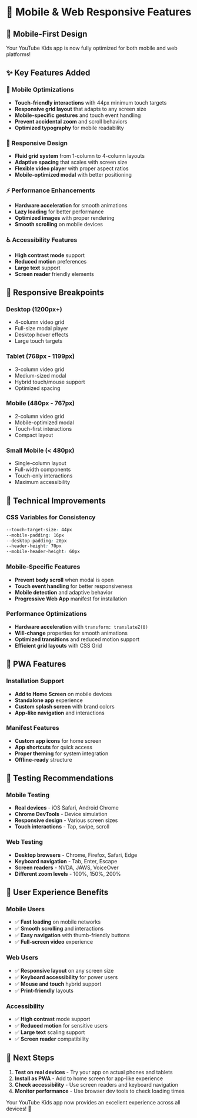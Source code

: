 # 📱 Mobile & Web Responsive Features

## 🎯 Mobile-First Design

Your YouTube Kids app is now fully optimized for both mobile and web platforms!

## ✨ Key Features Added

### **📱 Mobile Optimizations**
- **Touch-friendly interactions** with 44px minimum touch targets
- **Responsive grid layout** that adapts to any screen size
- **Mobile-specific gestures** and touch event handling
- **Prevent accidental zoom** and scroll behaviors
- **Optimized typography** for mobile readability

### **🎨 Responsive Design**
- **Fluid grid system** from 1-column to 4-column layouts
- **Adaptive spacing** that scales with screen size
- **Flexible video player** with proper aspect ratios
- **Mobile-optimized modal** with better positioning

### **⚡ Performance Enhancements**
- **Hardware acceleration** for smooth animations
- **Lazy loading** for better performance
- **Optimized images** with proper rendering
- **Smooth scrolling** on mobile devices

### **♿ Accessibility Features**
- **High contrast mode** support
- **Reduced motion** preferences
- **Large text** support
- **Screen reader** friendly elements

## 📐 Responsive Breakpoints

### **Desktop (1200px+)**
- 4-column video grid
- Full-size modal player
- Desktop hover effects
- Large touch targets

### **Tablet (768px - 1199px)**
- 3-column video grid
- Medium-sized modal
- Hybrid touch/mouse support
- Optimized spacing

### **Mobile (480px - 767px)**
- 2-column video grid
- Mobile-optimized modal
- Touch-first interactions
- Compact layout

### **Small Mobile (< 480px)**
- Single-column layout
- Full-width components
- Touch-only interactions
- Maximum accessibility

## 🔧 Technical Improvements

### **CSS Variables for Consistency**
```css
--touch-target-size: 44px
--mobile-padding: 16px
--desktop-padding: 20px
--header-height: 70px
--mobile-header-height: 60px
```

### **Mobile-Specific Features**
- **Prevent body scroll** when modal is open
- **Touch event handling** for better responsiveness
- **Mobile detection** and adaptive behavior
- **Progressive Web App** manifest for installation

### **Performance Optimizations**
- **Hardware acceleration** with `transform: translateZ(0)`
- **Will-change** properties for smooth animations
- **Optimized transitions** and reduced motion support
- **Efficient grid layouts** with CSS Grid

## 📱 PWA Features

### **Installation Support**
- **Add to Home Screen** on mobile devices
- **Standalone app** experience
- **Custom splash screen** with brand colors
- **App-like navigation** and interactions

### **Manifest Features**
- **Custom app icons** for home screen
- **App shortcuts** for quick access
- **Proper theming** for system integration
- **Offline-ready** structure

## 🧪 Testing Recommendations

### **Mobile Testing**
- **Real devices** - iOS Safari, Android Chrome
- **Chrome DevTools** - Device simulation
- **Responsive design** - Various screen sizes
- **Touch interactions** - Tap, swipe, scroll

### **Web Testing**
- **Desktop browsers** - Chrome, Firefox, Safari, Edge
- **Keyboard navigation** - Tab, Enter, Escape
- **Screen readers** - NVDA, JAWS, VoiceOver
- **Different zoom levels** - 100%, 150%, 200%

## 🎯 User Experience Benefits

### **Mobile Users**
- ✅ **Fast loading** on mobile networks
- ✅ **Smooth scrolling** and interactions
- ✅ **Easy navigation** with thumb-friendly buttons
- ✅ **Full-screen video** experience

### **Web Users**
- ✅ **Responsive layout** on any screen size
- ✅ **Keyboard accessibility** for power users
- ✅ **Mouse and touch** hybrid support
- ✅ **Print-friendly** layouts

### **Accessibility**
- ✅ **High contrast** mode support
- ✅ **Reduced motion** for sensitive users
- ✅ **Large text** scaling support
- ✅ **Screen reader** compatibility

## 🚀 Next Steps

1. **Test on real devices** - Try your app on actual phones and tablets
2. **Install as PWA** - Add to home screen for app-like experience
3. **Check accessibility** - Use screen readers and keyboard navigation
4. **Monitor performance** - Use browser dev tools to check loading times

Your YouTube Kids app now provides an excellent experience across all devices! 🎉
